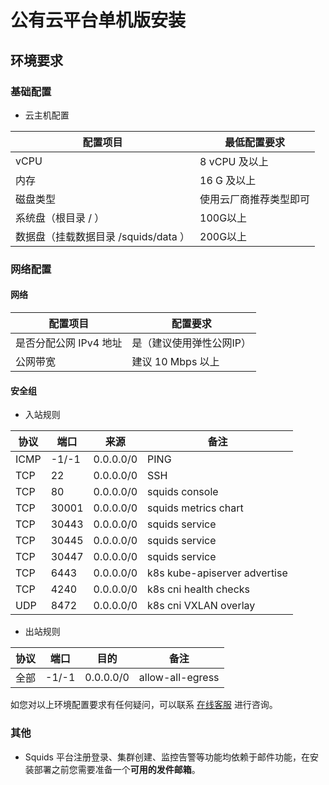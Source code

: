 # 公有云平台单机版安装

## 环境要求

### 基础配置

* 云主机配置

| 配置项目                      | 最低配置要求      |
|---------------------------|-------------|
| vCPU                      | 8 vCPU 及以上  |
| 内存                        | 16 G 及以上    |
| 磁盘类型                      | 使用云厂商推荐类型即可 |
| 系统盘（根目录 / ）               | 100G以上      |
| 数据盘（挂载数据目录 /squids/data ） | 200G以上      |

### 网络配置

#### 网络

| 配置项目                      | 配置要求          |
|---------------------------|---------------|
| 是否分配公网 IPv4 地址            | 是（建议使用弹性公网IP） |
| 公网带宽                      | 建议 10 Mbps 以上 |

#### 安全组

* 入站规则

| 协议   | 端口    | 来源        | 备注                           |
|------|-------|-----------|------------------------------|
| ICMP | -1/-1 | 0.0.0.0/0 | PING                         |
| TCP  | 22    | 0.0.0.0/0 | SSH                          |
| TCP  | 80    | 0.0.0.0/0 | squids console               |
| TCP  | 30001 | 0.0.0.0/0 | squids metrics chart         |
| TCP  | 30443 | 0.0.0.0/0 | squids service               |
| TCP  | 30445 | 0.0.0.0/0 | squids service               |
| TCP  | 30447 | 0.0.0.0/0 | squids service               |
| TCP  | 6443  | 0.0.0.0/0 | k8s kube-apiserver advertise |
| TCP  | 4240  | 0.0.0.0/0 | k8s cni health checks        |
| UDP  | 8472  | 0.0.0.0/0 | k8s cni VXLAN overlay        |

* 出站规则

| 协议  | 端口    | 目的        | 备注                           |
|-----|-------|-----------|------------------------------|
| 全部  | -1/-1 | 0.0.0.0/0 | allow-all-egress             |

如您对以上环境配置要求有任何疑问，可以联系 [在线客服](#) 进行咨询。

### 其他

* Squids 平台注册登录、集群创建、监控告警等功能均依赖于邮件功能，在安装部署之前您需要准备一个**可用的发件邮箱**。
